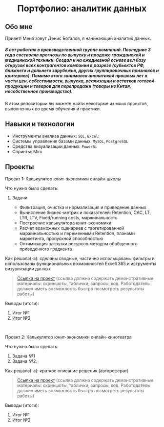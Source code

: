 <h1 align="center">Портфолио: аналитик данных

## Обо мне 

Привет! Меня зовут Денис Боталов, я начинающий аналитик данных. 

<h5>8 лет работаю в производственной группе компаний. Последние 3 года составлял прогнозы по выпуску и продаже гражданской и медицинской техники. Создал и на ежедневной основе вел базу открузок всех контрагентов компании в разрезе (субьектов РФ, ближнего и дальнего зарубежья, других группировочных признаков и критериев).
Помимо этого занимался аналитикой прошлых лет в части цен, себестоимости, выпуска, реализации и остатков готовой продукции и товаров для перепродажи (товары из Китая, несобственное производство).</h5>
 
В этом репозитории вы можете найти некоторые из моих проектов, выполненных во время обучения и практики.


## Навыки и технологии
- Инструменты анализа данных: ``SQL``, ``Excel``: 
- Системы управления базами данных: ``MySQL``, ``PostgreSQL``
- Средства визуализации данных: ``PowerBi``
- Спринты: Miro



## Проекты
<p> Проект 1: Калькулятор юнит-экономики онлайн-школы</p>
<p>Что нужно было сделать:<p>
<ol>
  <li>Задачи</li>
 
 - Фильтрация, очистка и нормализация и приведение данных
 - Вычисление бизнес-метрик и показателей: Retention, CAC, LT, LTR, LTV, Fixed/running costs, маржинальность
 - Построение калькулятора юнит-экономики
 - Расчет возможных сценариев с таргетированной маржинальностью и переменными Retention, планами маркетинга, пропускной способностью
 - Оптимизация загрузки ресурсов методом обобщенного приведенного градиента
  
</ol>

<p>Как решала(-а): сделаны сводные, частично испольщованы фильтры и  использованы функциональных возможностей Excell 365 и иструменты визуализации данных<p>


> <a href="https://github.com/Skyproportfolio/data-analytics-5month/blob/main/Проект%20№1.xlsx">Ссылка на проект</a>
  (ссылка должна содержать демонстративные материалы: скриншоты, таблички, запросы, код. Работодатель должен иметь возможность быстро посмотреть результаты работы)

<p>Выводы (итоги):<p>
<ol>
  <li>Итог №1</li>
  <li>Итог №2</li>
</ol>
<br> 

<p> Проект 2: Калькулятор юнит-экономики онлайн-кинотеатра</p>
<p>Что нужно было сделать:<p>
<ol>
  <li>Задача №1</li>
  <li>Задача №2.</li>
</ol>

<p>Как решала(-а): краткое описание решения (автореферат)<p>

> <a href="https://drive.google.com/drive/folders/11HcEeqniyrCMjuwHZ0GLysX0A2SEv-_x">Ссылка на проект</a>
 (ссылка должна содержать демонстративные материалы: скриншоты, таблички, запросы, код. Работодатель должен иметь возможность быстро посмотреть результаты работы)
 
<p>Выводы (итоги):<p>
<ol>
  <li>Итог №1</li>
  <li>Итог №2</li>
</ol>
<br> 
